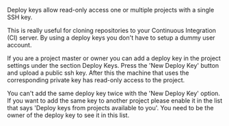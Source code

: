 Deploy keys allow read-only access one or multiple projects with a single SSH key.

This is really useful for cloning repositories to your Continuous Integration (CI) server.
By using a deploy keys you don't have to setup a dummy user account.

If you are a project master or owner you can add a deploy key in the project settings under the section Deploy Keys.
Press the 'New Deploy Key' button and upload a public ssh key.
After this the machine that uses the corresponding private key has read-only access to the project.

You can't add the same deploy key twice with the 'New Deploy Key' option.
If you want to add the same key to another project please enable it in the list that says 'Deploy keys from projects available to you'.
You need to be the owner of the deploy key to see it in this list. 
